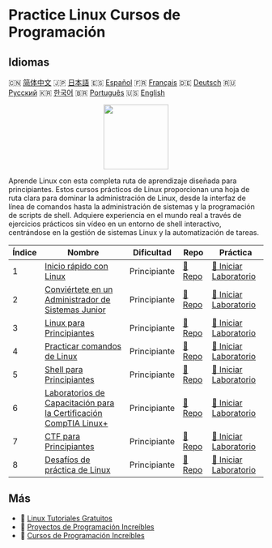 # Practice Linux Cursos de Programación

## Idiomas

🇨🇳 [简体中文](README_zh.md) 🇯🇵 [日本語](README_ja.md) 🇪🇸 [Español](README_es.md) 🇫🇷 [Français](README_fr.md) 🇩🇪 [Deutsch](README_de.md) 🇷🇺 [Русский](README_ru.md) 🇰🇷 [한국어](README_ko.md) 🇧🇷 [Português](README_pt.md) 🇺🇸 [English](README.md) 

<div align="center">
<img width="128px" src="https://file.labex.io/path/k5LXo5b82pJm.png">
</div>

Aprende Linux con esta completa ruta de aprendizaje diseñada para principiantes. Estos cursos prácticos de Linux proporcionan una hoja de ruta clara para dominar la administración de Linux, desde la interfaz de línea de comandos hasta la administración de sistemas y la programación de scripts de shell. Adquiere experiencia en el mundo real a través de ejercicios prácticos sin vídeo en un entorno de shell interactivo, centrándose en la gestión de sistemas Linux y la automatización de tareas.

|   Índice | Nombre                                                                                                                            | Dificultad   | Repo                                                                          | Práctica                                                                                   |
|----------|-----------------------------------------------------------------------------------------------------------------------------------|--------------|-------------------------------------------------------------------------------|--------------------------------------------------------------------------------------------|
|        1 | [Inicio rápido con Linux](https://labex.io/es/courses/quick-start-with-linux)                                                     | Principiante | [🔗 Repo](https://github.com/labex-labs/quick-start-with-linux)               | [🚀 Iniciar Laboratorio](https://labex.io/es/courses/quick-start-with-linux)               |
|        2 | [Conviértete en un Administrador de Sistemas Junior](https://labex.io/es/courses/become-a-junior-system-administrator)            | Principiante | [🔗 Repo](https://github.com/labex-labs/become-a-junior-system-administrator) | [🚀 Iniciar Laboratorio](https://labex.io/es/courses/become-a-junior-system-administrator) |
|        3 | [Linux para Principiantes](https://labex.io/es/courses/linux-for-noobs)                                                           | Principiante | [🔗 Repo](https://github.com/labex-labs/linux-for-noobs)                      | [🚀 Iniciar Laboratorio](https://labex.io/es/courses/linux-for-noobs)                      |
|        4 | [Practicar comandos de Linux](https://labex.io/es/courses/linux-basic-commands-practice-online)                                   | Principiante | [🔗 Repo](https://github.com/labex-labs/linux-basic-commands-practice-online) | [🚀 Iniciar Laboratorio](https://labex.io/es/courses/linux-basic-commands-practice-online) |
|        5 | [Shell para Principiantes](https://labex.io/es/courses/shell-for-beginners)                                                       | Principiante | [🔗 Repo](https://github.com/labex-labs/shell-for-beginners)                  | [🚀 Iniciar Laboratorio](https://labex.io/es/courses/shell-for-beginners)                  |
|        6 | [Laboratorios de Capacitación para la Certificación CompTIA Linux+](https://labex.io/es/courses/comptia-linux-plus-training-labs) | Principiante | [🔗 Repo](https://github.com/labex-labs/comptia-linux-plus-training-labs)     | [🚀 Iniciar Laboratorio](https://labex.io/es/courses/comptia-linux-plus-training-labs)     |
|        7 | [CTF para Principiantes](https://labex.io/es/courses/ctf-for-beginners)                                                           | Principiante | [🔗 Repo](https://github.com/labex-labs/ctf-for-beginners)                    | [🚀 Iniciar Laboratorio](https://labex.io/es/courses/ctf-for-beginners)                    |
|        8 | [Desafíos de práctica de Linux](https://labex.io/es/courses/linux-practice-challenges)                                            | Principiante | [🔗 Repo](https://github.com/labex-labs/linux-practice-challenges)            | [🚀 Iniciar Laboratorio](https://labex.io/es/courses/linux-practice-challenges)            |

## Más

- 🔗 [Linux Tutoriales Gratuitos](https://github.com/labex-labs/linux-free-tutorials)
- 🔗 [Proyectos de Programación Increíbles](https://github.com/labex-labs/awesome-programming-projects)
- 🔗 [Cursos de Programación Increíbles](https://github.com/labex-labs/awesome-programming-courses)

